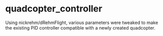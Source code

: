 # quadcopter_controller
Using nickrehm/dRehmFlight, various parameters were tweaked to make the existing PID controller compatible with a newly created quadcopter. 
